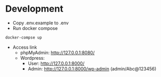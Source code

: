 # Development

- Copy .env.example to .env
- Run docker compose

```bash
docker-compse up
```

- Access link
  - phpMyAdmin: http://127.0.0.1:8080/
  - Wordpress:
    - User: http://127.0.0.1:8000/
    - Admin: http://127.0.0.1:8000/wp-admin (admin/Abc@123456)


